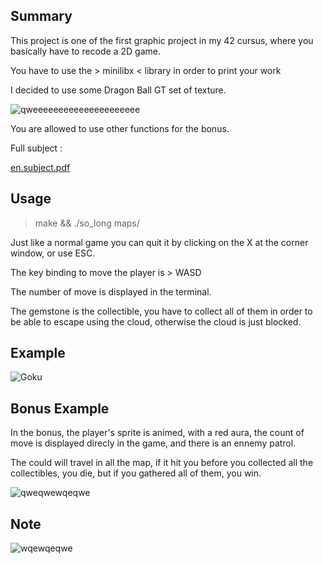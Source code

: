 ## Summary
This project is one of the first graphic project in my 42 cursus, where you basically have to recode a 2D game.

You have to use the > minilibx < library in order to print your work

I decided to use some Dragon Ball GT set of texture.

![qweeeeeeeeeeeeeeeeeeeee](https://user-images.githubusercontent.com/76008303/160244702-e3832c50-aa99-4bf7-8434-3fbdc8383045.png)

You are allowed to use other functions for the bonus.

Full subject : 

[en.subject.pdf](https://github.com/Chafik42/so_long/files/8355665/en.subject.pdf)

## Usage

> make && ./so_long maps/

Just like a normal game you can quit it by clicking on the X at the corner window, or use ESC.

The key binding to move the player is > WASD

The number of move is displayed in the terminal.

The gemstone is the collectible, you have to collect all of them in order to be able to escape using the cloud, otherwise the cloud is just blocked.

## Example

![Goku](https://user-images.githubusercontent.com/76008303/160244858-07be5365-8f3b-436a-999d-47f9e70a575d.png)

## Bonus Example

In the bonus, the player's sprite is animed, with a red aura, the count of move is displayed direcly in the game, and there is an ennemy patrol.

The could will travel in all the map, if it hit you before you collected all the collectibles, you die, but if you gathered all of them, you win.

![qweqwewqeqwe](https://user-images.githubusercontent.com/76008303/160245153-949cb4a1-c47a-4744-8d44-104423dbb2ac.png)

## Note

![wqewqeqwe](https://user-images.githubusercontent.com/76008303/160245205-b9b3ac5c-e2be-4a12-bd4c-a1e0e3080f1d.png)

